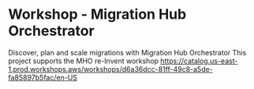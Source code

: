 # Workshop - Migration Hub Orchestrator
 Discover, plan and scale migrations with Migration Hub Orchestrator
This project supports the MHO re-Invent workshop https://catalog.us-east-1.prod.workshops.aws/workshops/d6a36dcc-81ff-49c8-a5de-fa85897b5fac/en-US

